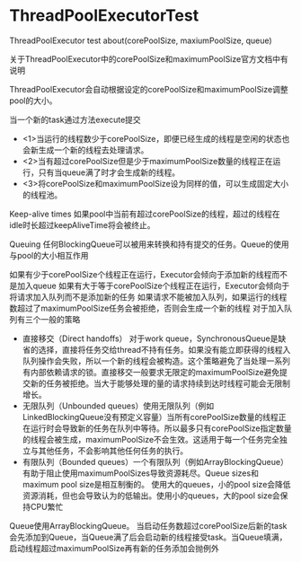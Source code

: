 # ThreadPoolExecutorTest
ThreadPoolExecutor test about(corePoolSize, maxiumPoolSize, queue)

关于ThreadPoolExecutor中的corePoolSize和maximumPoolSize官方文档中有说明

ThreadPoolExecutor会自动根据设定的corePoolSize和maximumPoolSize调整pool的大小。

当一个新的task通过方法execute提交
* <1>当运行的线程数少于corePoolSize，即便已经生成的线程是空闲的状态也会新生成一个新的线程去处理请求。
* <2>当有超过corePoolSize但是少于maximumPoolSize数量的线程正在运行，只有当queue满了时才会生成新的线程。
* <3>将corePoolSize和maximumPoolSize设为同样的值，可以生成固定大小的线程池。

Keep-alive times
如果pool中当前有超过corePoolSize的线程，超过的线程在idle时长超过keepAliveTime将会被终止。

Queuing
任何BlockingQueue可以被用来转换和持有提交的任务。Queue的使用与pool的大小相互作用

如果有少于corePoolSize个线程正在运行，Executor会倾向于添加新的线程而不是加入queue
如果有大于等于corePoolSize个线程正在运行，Executor会倾向于将请求加入队列而不是添加新的任务
如果请求不能被加入队列，如果运行的线程数超过了maximumPoolSize任务会被拒绝，否则会生成一个新的线程
对于加入队列有三个一般的策略

* 直接移交（Direct handoffs） 对于work queue，SynchronousQueue是缺省的选择，直接将任务交给thread不持有任务。如果没有能立即获得的线程入队列操作会失败，所以一个新的线程会被构造。这个策略避免了当处理一系列有内部依赖请求的锁。直接移交一般要求无限定的maximumPoolSize避免提交新的任务被拒绝。当大于能够处理的量的请求持续到达时线程可能会无限制增长。
* 无限队列（Unbounded queues）使用无限队列（例如LinkedBlockingQueue没有预定义容量）当所有corePoolSize数量的线程正在运行时会导致新的任务在队列中等待。所以最多只有corePoolSize指定数量的线程会被生成，maximumPoolSize不会生效。这适用于每一个任务完全独立与其他任务，不会影响其他任何任务的执行。
* 有限队列（Bounded queues）一个有限队列（例如ArrayBlockingQueue）有助于阻止使用maximumPoolSizes导致资源耗尽。Queue sizes和 maximum pool size是相互制衡的。 使用大的queues，小的pool size会降低资源消耗，但也会导致认为的低输出。使用小的queues，大的pool size会保持CPU繁忙


Queue使用ArrayBlockingQueue。
当启动任务数超过corePoolSize后新的task会先添加到Queue，当Queue满了后会启动新的线程接受task。当Queue填满，启动线程超过maximumPoolSize再有新的任务添加会抛例外

